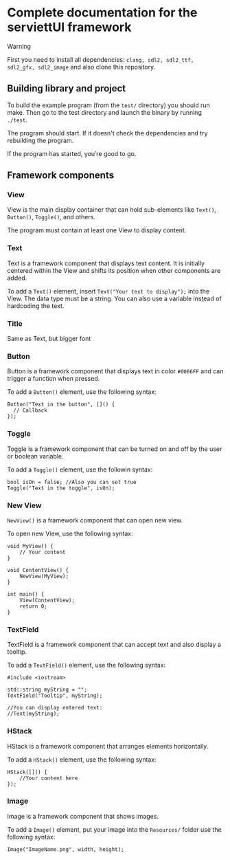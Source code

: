 # Complete documentation for the serviettUI framework

> [!WARNING]
> First you need to install all dependencies: `clang, sdl2, sdl2_ttf, sdl2_gfx, sdl2_image` and also clone this repository.

## Building library and project

To build the example program (from the `test/` directory) you should run make. Then go to the test directory and launch the binary by running `./test`.

The program should start. If it doesn't check the dependencies and try rebuilding the program.

If the program has started, you’re good to go.

## Framework components

### View

View is the main display container that can hold sub-elements like `Text()`, `Button()`, `Toggle()`, and others.

The program must contain at least one View to display content.

### Text

Text is a framework component that displays text content. It is initially centered within the View and shifts its position when other components are added.

To add a `Text()` element, insert `Text("Your text to display");` into the View. The data type must be a string. You can also use a variable instead of hardcoding the text.

### Title

Same as Text, but bigger font

### Button

Button is a framework component that displays text in color `#0066FF` and can trigger a function when pressed.

To add a `Button()` element, use the following syntax:

```
Button("Text in the button", []() {
  // Callback
});
```

### Toggle

Toggle is a framework component that can be turned on and off by the user or boolean variable. 

To add a `Toggle()` element, use the followin syntax:

```
bool isOn = false; //Also you can set true
Toggle("Text in the toggle", isOn);
```

### New View

`NewView()` is a framework component that can open new view.

To open new View, use the following syntax:

```
void MyView() {
    // Your content
}

void ContentView() {
    NewView(MyView);
}

int main() {
    View(ContentView);
    return 0;
}
```

### TextField

TextField is a framework component that can accept text and also display a tooltip.

To add a `TextField()` element, use the following syntax:

```
#include <iostream>

std::string myString = "";
TextField("Tooltip", myString);

//You can display entered text:
//Text(myString);
```

### HStack

HStack is a framework component that arranges elements horizontally.

To add a `HStack()` element, use the following syntax:

```
HStack([]() {
    //Your content here
});
```

### Image

Image is a framework component that shows images.

To add a `Image()` element, put your image into the `Resources/` folder use the following syntax:

```
Image("ImageName.png", width, height);
```